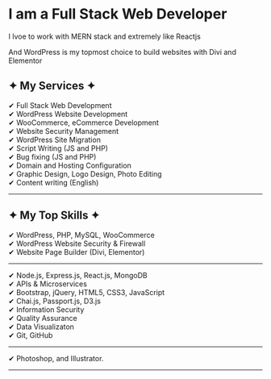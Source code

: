 # I am a Full Stack Web Developer

I lvoe to work with MERN stack and extremely like Reactjs 

And WordPress is my topmost choice to build websites with Divi and Elementor 

## ✦ My Services ✦

✔ Full Stack Web Development <br/>
✔ WordPress Website Development <br/>
✔ WooCommerce, eCommerce Development <br/>
✔ Website Security Management <br/>
✔ WordPress Site Migration <br/>
✔ Script Writing (JS and PHP) <br/>
✔ Bug fixing (JS and PHP) <br/>
✔ Domain and Hosting Configuration <br/>
✔ Graphic Design, Logo Design, Photo Editing <br/>
✔ Content writing (English) <br/>

----------------------------------------------------------------------------------------


## ✦ My Top Skills ✦

✔ WordPress, PHP, MySQL, WooCommerce <br/>
✔ WordPress Website Security & Firewall <br/>
✔ Website Page Builder (Divi, Elementor) <br/>

------------------------------------------------------------------------------------------
✔ Node.js, Express.js, React.js, MongoDB <br/>
✔ APIs & Microservices <br/>
✔ Bootstrap, jQuery, HTML5, CSS3, JavaScript <br/>
✔ Chai.js, Passport.js, D3.js <br/>
✔ Information Security <br/>
✔ Quality Assurance<br/>
✔ Data Visualizaton<br/>
✔ Git, GitHub

------------------------------------------------------------------------------------------
✔ Photoshop, and Illustrator.

------------------------------------------------------------------------------------------


